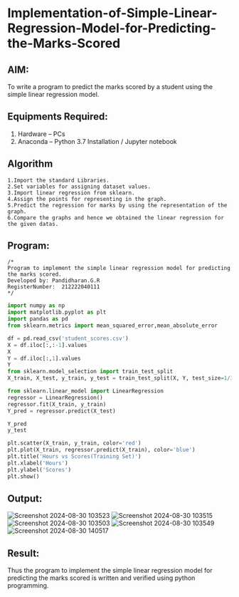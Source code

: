 # Implementation-of-Simple-Linear-Regression-Model-for-Predicting-the-Marks-Scored

## AIM:
To write a program to predict the marks scored by a student using the simple linear regression model.

## Equipments Required:
1. Hardware – PCs
2. Anaconda – Python 3.7 Installation / Jupyter notebook

## Algorithm
```
1.Import the standard Libraries.
2.Set variables for assigning dataset values.
3.Import linear regression from sklearn.
4.Assign the points for representing in the graph.
5.Predict the regression for marks by using the representation of the graph.
6.Compare the graphs and hence we obtained the linear regression for the given datas.
```
## Program:
```
/*
Program to implement the simple linear regression model for predicting the marks scored.
Developed by: Pandidharan.G.R   
RegisterNumber:  212222040111
*/
```
```PYTHON
import numpy as np
import matplotlib.pyplot as plt
import pandas as pd
from sklearn.metrics import mean_squared_error,mean_absolute_error

df = pd.read_csv('student_scores.csv')
X = df.iloc[:,:-1].values
X
Y = df.iloc[:,1].values
Y
from sklearn.model_selection import train_test_split
X_train, X_test, y_train, y_test = train_test_split(X, Y, test_size=1/3, random_state=0)

from sklearn.linear_model import LinearRegression
regressor = LinearRegression()
regressor.fit(X_train, y_train)
Y_pred = regressor.predict(X_test)

Y_pred
y_test

plt.scatter(X_train, y_train, color='red')
plt.plot(X_train, regressor.predict(X_train), color='blue')
plt.title('Hours vs Scores(Training Set)')
plt.xlabel('Hours')
plt.ylabel('Scores')
plt.show()
```

## Output:

![Screenshot 2024-08-30 103523](https://github.com/user-attachments/assets/05e2d879-3f57-4509-9e3e-0ca4231a65db)
![Screenshot 2024-08-30 103515](https://github.com/user-attachments/assets/d32436bd-1460-4260-8bd6-f4f38705defa)
![Screenshot 2024-08-30 103503](https://github.com/user-attachments/assets/6be4ee7c-caf5-48ac-bab0-46bc42bb4f3c)
![Screenshot 2024-08-30 103549](https://github.com/user-attachments/assets/65dd45b6-d662-44ab-9cc5-0263e0309f21)
![Screenshot 2024-08-30 140517](https://github.com/user-attachments/assets/3fb956f4-7ffc-4dae-8663-ab4d3d8204d5)



## Result:
Thus the program to implement the simple linear regression model for predicting the marks scored is written and verified using python programming.
